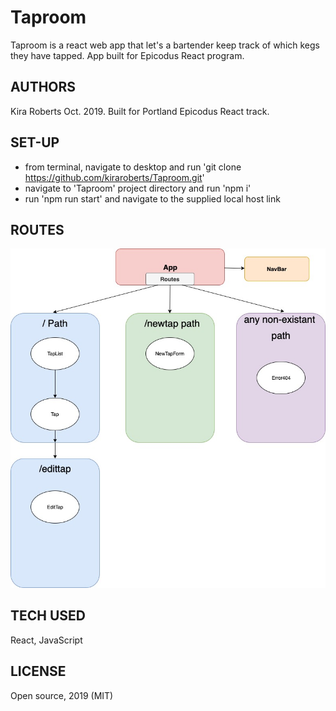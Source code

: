 # Taproom

Taproom is a react web app that let's a bartender keep track of which kegs they have tapped. App built for Epicodus React program.

## AUTHORS

Kira Roberts Oct. 2019. Built for Portland Epicodus React track. 


## SET-UP

- from terminal, navigate to desktop and run 'git clone https://github.com/kiraroberts/Taproom.git' 
- navigate to 'Taproom' project directory and run 'npm i'
- run 'npm run start' and navigate to the supplied local host link

## ROUTES
![Routes](/src/img/taproom.jpg)


## TECH USED

React, JavaScript

## LICENSE

Open source, 2019 (MIT)